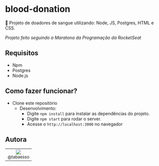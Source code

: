 # blood-donation
💉 Projeto de doadores de sangue utilizando: Node, JS, Postgres, HTML e CSS. 

<i>Projeto feito seguindo a Maratona da Programação da RocketSeat</i>

## Requisitos

-   Npm
-   Postgres
-   Node.js

## Como fazer funcionar?

-   Clone este repositório
    -   Desenvolvimento:
        -   Digite `npm install` para instalar as dependências do projeto.
        -   Digite `npm start` para rodar o server.
        -   Acesse o `http://localhost:3000` no navegador

## Autora

<table>
    <tr>
        <td style="text-align:center">
            <a href="https://github.com/tabaesso" target="blank" rel="noopener"><img src="https://avatars1.githubusercontent.com/u/43206830?s=115&v=4"><br><sub>@tabaesso</sub></a>
        </td>
    </tr>
</table>

